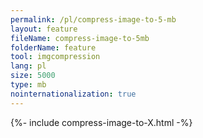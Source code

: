 ```yaml
---
permalink: /pl/compress-image-to-5-mb
layout: feature
fileName: compress-image-to-5mb
folderName: feature
tool: imgcompression
lang: pl
size: 5000
type: mb
nointernationalization: true
---
```

{%- include compress-image-to-X.html -%}       
